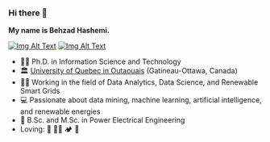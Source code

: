 ### Hi there 👋
**My name is Behzad Hashemi.**  <br>

[![Img Alt Text](https://img.shields.io/badge/LinkedIn-0077B5?style=for-the-badge&logo=linkedin&logoColor=white)](https://www.linkedin.com/in/b-hashemi/) 
[![Img Alt Text](https://img.shields.io/badge/Google_Scholar-4285F4?style=for-the-badge&logo=google-scholar&logoColor=white)](https://scholar.google.com/citations?user=iQe_BQEAAAAJ&hl=en) 

- :man_student: Ph.D. in Information Science and Technology
- :classical_building: [University of Quebec in Outaouais](https://uqo.ca/) (Gatineau-Ottawa, Canada)
- :man_technologist: Working in the field of Data Analytics, Data Science, and Renewable Smart Grids
- :computer: Passionate about data mining, machine learning, artificial intelligence, and renewable energies
- :page_facing_up: B.Sc. and M.Sc. in Power Electrical Engineering
- Loving: :violin: :artist: :camping: :bicyclist:


